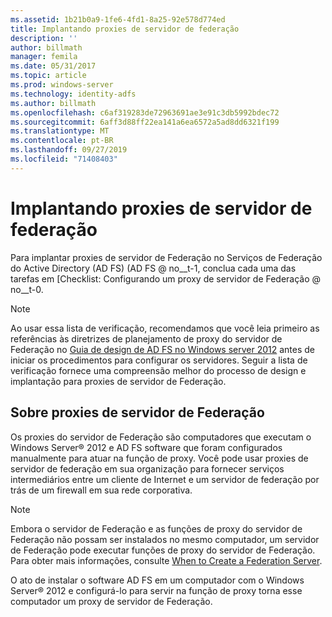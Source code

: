 ```yaml
---
ms.assetid: 1b21b0a9-1fe6-4fd1-8a25-92e578d774ed
title: Implantando proxies de servidor de federação
description: ''
author: billmath
manager: femila
ms.date: 05/31/2017
ms.topic: article
ms.prod: windows-server
ms.technology: identity-adfs
ms.author: billmath
ms.openlocfilehash: c6af319283de72963691ae3e91c3db5992bdec72
ms.sourcegitcommit: 6aff3d88ff22ea141a6ea6572a5ad8dd6321f199
ms.translationtype: MT
ms.contentlocale: pt-BR
ms.lasthandoff: 09/27/2019
ms.locfileid: "71408403"
---
```

# <a name="deploying-federation-server-proxies"></a>Implantando proxies de servidor de federação

Para implantar proxies de servidor de Federação no Serviços de Federação do Active Directory (AD FS) \(AD FS @ no__t-1, conclua cada uma das tarefas em [Checklist: Configurando um proxy de servidor de Federação @ no__t-0.  
  
> [!NOTE]  
> Ao usar essa lista de verificação, recomendamos que você leia primeiro as referências às diretrizes de planejamento de proxy do servidor de Federação no [Guia de design de AD FS no Windows server 2012](https://technet.microsoft.com/library/dd807036.aspx) antes de iniciar os procedimentos para configurar os servidores. Seguir a lista de verificação fornece uma compreensão melhor do processo de design e implantação para proxies de servidor de Federação.  
  
## <a name="about-federation-server-proxies"></a>Sobre proxies de servidor de Federação  
Os proxies do servidor de Federação são computadores que executam o Windows Server® 2012 e AD FS software que foram configurados manualmente para atuar na função de proxy. Você pode usar proxies de servidor de federação em sua organização para fornecer serviços intermediários entre um cliente de Internet e um servidor de federação por trás de um firewall em sua rede corporativa.  
  
> [!NOTE]  
> Embora o servidor de Federação e as funções de proxy do servidor de Federação não possam ser instalados no mesmo computador, um servidor de Federação pode executar funções de proxy do servidor de Federação. Para obter mais informações, consulte [When to Create a Federation Server](https://technet.microsoft.com/library/dd807101.aspx).  
  
O ato de instalar o software AD FS em um computador com o Windows Server® 2012 e configurá-lo para servir na função de proxy torna esse computador um proxy de servidor de Federação.  
  

